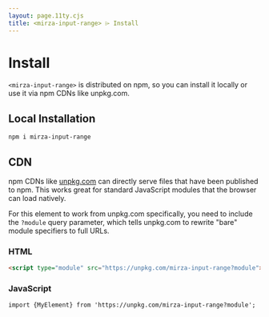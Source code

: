 ```yaml
---
layout: page.11ty.cjs
title: <mirza-input-range> ⌲ Install
---
```


# Install

`<mirza-input-range>` is distributed on npm, so you can install it locally or use it via npm CDNs like unpkg.com.

## Local Installation

```bash
npm i mirza-input-range
```

## CDN

npm CDNs like [unpkg.com]() can directly serve files that have been published to npm. This works great for standard JavaScript modules that the browser can load natively.

For this element to work from unpkg.com specifically, you need to include the `?module` query parameter, which tells unpkg.com to rewrite "bare" module specifiers to full URLs.

### HTML

```html
<script type="module" src="https://unpkg.com/mirza-input-range?module"></script>
```

### JavaScript

```html
import {MyElement} from 'https://unpkg.com/mirza-input-range?module';
```
